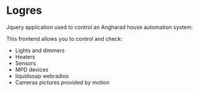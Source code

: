 # Logres

Jquery application used to control an Angharad house automation system.

This frontend allows you to control and check:
- Lights and dimmers
- Heaters
- Sensors
- MPD devices
- liquidsoap webradios
- Cameras pictures provided by motion
